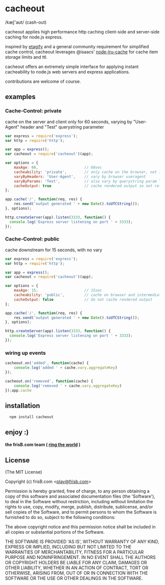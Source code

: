 cacheout
===

/kæʃ'aʊt/ (cash-out)

cacheout applies high performance http caching client-side and server-side caching for node.js express.

inspired by [etagify](https://github.com/lloyd/connect-etagify) and a general community requirement for simplified cache control, cacheout leverages @isaacs' [node-lru-cache](https://github.com/isaacs/node-lru-cache) for cache item storage limits and ttl.

cacheout offers an extremely simple interface for applying instant cacheability to node.js web servers and express applications.

contributions are welcome of course.

## examples

### Cache-Control: private

cache on the server and client only for 60 seconds, varying by "User-Agent" header and "Test" querystring parameter

``` js
var express = require('express');
var http = require('http');

var app = express();
var cacheout = require('cacheout')(app);

var options = {
    maxAge: 60,                     // 60sec
    cacheability: 'private',        // only cache on the browser, not intermediate proxies
    varyByHeaders: 'User-Agent',    // vary by browser useragent
    varyByParams: 'Test',           // also vary by querystring param Test
    cacheOutput: true               // cache rendered output so not re-rendered for the next <maxAge> seconds
};

app.cache('/', function(req, res) {
    res.send('output generated ' + new Date().toUTCString());
}, options);

http.createServer(app).listen(3333, function() {
  console.log('Express server listening on port ' + 3333);
});
```


### Cache-Control: public

cache downstream for 15 seconds, with no vary

``` js
var express = require('express');
var http = require('http');

var app = express();
var cacheout = require('cacheout')(app);

var options = {
    maxAge: 15,                     // 15sec
    cacheability: 'public',         // cache on browser and intermediate proxies
    cacheOutput: false              // do not cache rendered output
};

app.cache('/', function(req, res) {
    res.send('output generated ' + new Date().toUTCString());
}, options);

http.createServer(app).listen(3333, function() {
  console.log('Express server listening on port ' + 3333);
});
```

### wiring up events

``` js
cacheout.on('added', function(cache) {
    console.log('added ' + cache.vary.aggregateKey)
});

cacheout.on('removed', function(cache) {
    console.log('removed ' + cache.vary.aggregateKey)
});app.cache
```

## installation

```
  npm install cacheout
```

## enjoy :)

#### the frisB.com team ( [ring the world](http://www.frisb.com "frisB.com") )


## License

(The MIT License)

Copyright (c) frisB.com &lt;play@frisb.com&gt;

Permission is hereby granted, free of charge, to any person obtaining
a copy of this software and associated documentation files (the
'Software'), to deal in the Software without restriction, including
without limitation the rights to use, copy, modify, merge, publish,
distribute, sublicense, and/or sell copies of the Software, and to
permit persons to whom the Software is furnished to do so, subject to
the following conditions:

The above copyright notice and this permission notice shall be
included in all copies or substantial portions of the Software.

THE SOFTWARE IS PROVIDED 'AS IS', WITHOUT WARRANTY OF ANY KIND,
EXPRESS OR IMPLIED, INCLUDING BUT NOT LIMITED TO THE WARRANTIES OF
MERCHANTABILITY, FITNESS FOR A PARTICULAR PURPOSE AND NONINFRINGEMENT.
IN NO EVENT SHALL THE AUTHORS OR COPYRIGHT HOLDERS BE LIABLE FOR ANY
CLAIM, DAMAGES OR OTHER LIABILITY, WHETHER IN AN ACTION OF CONTRACT,
TORT OR OTHERWISE, ARISING FROM, OUT OF OR IN CONNECTION WITH THE
SOFTWARE OR THE USE OR OTHER DEALINGS IN THE SOFTWARE.